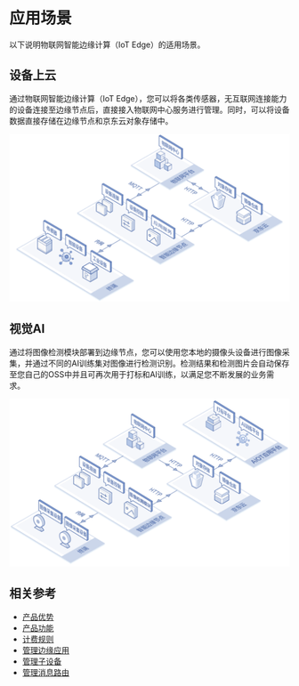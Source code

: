 # 应用场景

以下说明物联网智能边缘计算（IoT Edge）的适用场景。

## 设备上云
通过物联网智能边缘计算（IoT Edge），您可以将各类传感器，无互联网连接能力的设备连接至边缘节点后，直接接入物联网中心服务进行管理。同时，可以将设备数据直接存储在边缘节点和京东云对象存储中。

![设备上云场景](../../../../image/IoT/IoT-Edge/connect-device.png)


## 视觉AI
通过将图像检测模块部署到边缘节点，您可以使用您本地的摄像头设备进行图像采集，并通过不同的AI训练集对图像进行检测识别。检测结果和检测图片会自动保存至您自己的OSS中并且可再次用于打标和AI训练，以满足您不断发展的业务需求。

![图像检测场景](../../../../image/IoT/IoT-Edge/Image-Detector.png)


## 相关参考

- [产品优势](../Introduction/Benefits.md)
- [产品功能](../Introduction/Features.md)
- [计费规则](../Pricing/Billing-Rules.md)
- [管理边缘应用](../Operation-Guide/Edge-App.md)
- [管理子设备](../Operation-Guide/SubDevice.md)
- [管理消息路由](../Operation-Guide/MsgRouter.md)
